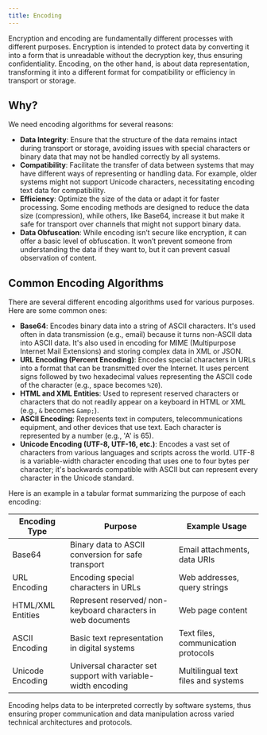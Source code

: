 ```yaml
---
title: Encoding
---
```


Encryption and encoding are fundamentally different processes with different purposes. Encryption is intended to protect data by converting it into a form that is unreadable without the decryption key, thus ensuring confidentiality. Encoding, on the other hand, is about data representation, transforming it into a different format for compatibility or efficiency in transport or storage.

## Why?

We need encoding algorithms for several reasons:

- **Data Integrity**: Ensure that the structure of the data remains intact during transport or storage, avoiding issues with special characters or binary data that may not be handled correctly by all systems.
- **Compatibility**: Facilitate the transfer of data between systems that may have different ways of representing or handling data. For example, older systems might not support Unicode characters, necessitating encoding text data for compatibility.
- **Efficiency**: Optimize the size of the data or adapt it for faster processing. Some encoding methods are designed to reduce the data size (compression), while others, like Base64, increase it but make it safe for transport over channels that might not support binary data.
- **Data Obfuscation**: While encoding isn’t secure like encryption, it can offer a basic level of obfuscation. It won’t prevent someone from understanding the data if they want to, but it can prevent casual observation of content.

## Common Encoding Algorithms

There are several different encoding algorithms used for various purposes. Here are some common ones:

- **Base64**: Encodes binary data into a string of ASCII characters. It's used often in data transmission (e.g., email) because it turns non-ASCII data into ASCII data. It's also used in encoding for MIME (Multipurpose Internet Mail Extensions) and storing complex data in XML or JSON.
- **URL Encoding (Percent Encoding)**: Encodes special characters in URLs into a format that can be transmitted over the Internet. It uses percent signs followed by two hexadecimal values representing the ASCII code of the character (e.g., space becomes `%20`).
- **HTML and XML Entities**: Used to represent reserved characters or characters that do not readily appear on a keyboard in HTML or XML (e.g., `&` becomes `&amp;`).
- **ASCII Encoding**: Represents text in computers, telecommunications equipment, and other devices that use text. Each character is represented by a number (e.g., 'A' is 65).
- **Unicode Encoding (UTF-8, UTF-16, etc.)**: Encodes a vast set of characters from various languages and scripts across the world. UTF-8 is a variable-width character encoding that uses one to four bytes per character; it's backwards compatible with ASCII but can represent every character in the Unicode standard.

Here is an example in a tabular format summarizing the purpose of each encoding:

| Encoding Type    | Purpose                                                                                       | Example Usage                     |
|------------------|-----------------------------------------------------------------------------------------------|-----------------------------------|
| Base64           | Binary data to ASCII conversion for safe transport                                             | Email attachments, data URIs         |
| URL Encoding     | Encoding special characters in URLs                                                           | Web addresses, query strings      |
| HTML/XML Entities| Represent reserved/ non-keyboard characters in web documents                                  | Web page content                  |
| ASCII Encoding   | Basic text representation in digital systems                                                  | Text files, communication protocols|
| Unicode Encoding | Universal character set support with variable-width encoding                                  | Multilingual text files and systems |

Encoding helps data to be interpreted correctly by software systems, thus ensuring proper communication and data manipulation across varied technical architectures and protocols.